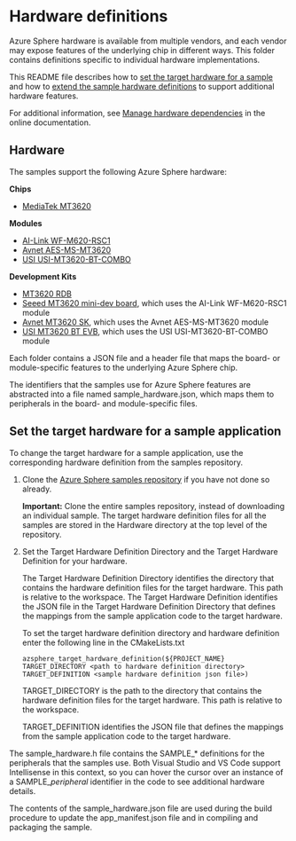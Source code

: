 # Hardware definitions

Azure Sphere hardware is available from multiple vendors, and each vendor may expose features of the underlying chip in different ways. This folder contains definitions specific to individual hardware implementations.  

This README file describes how to [set the target hardware for a sample](#set-the-target-hardware-for-a-sample-application) and how to [extend the sample hardware definitions](#extend-the-sample-hardware-definitions) to support additional hardware features.

For additional information, see [Manage hardware dependencies](https://docs.microsoft.com/azure-sphere/app-development/manage-hardware-dependencies) in the online documentation. 

## Hardware

The samples support the following Azure Sphere hardware:

**Chips**

- [MediaTek MT3620](mt3620/)

**Modules**

- [AI-Link WF-M620-RSC1](ailink_wfm620rsc1/)
- [Avnet AES-MS-MT3620](avnet_aesms_mt3620/)
- [USI USI-MT3620-BT-COMBO](usi_mt3620_bt_combo/)

**Development Kits**

- [MT3620 RDB](mt3620_rdb/)
- [Seeed MT3620 mini-dev board](seeed_mt3620_mdb/), which uses the AI-Link WF-M620-RSC1 module
- [Avnet MT3620 SK](avnet_mt3620_sk/), which uses the Avnet AES-MS-MT3620 module
- [USI MT3620 BT EVB](usi_mt3620_bt_evb/), which uses the USI USI-MT3620-BT-COMBO module

Each folder contains a JSON file and a header file that maps the board- or module-specific features to the underlying Azure Sphere chip.

The identifiers that the samples use for Azure Sphere features are abstracted into a file named sample_hardware.json, which maps them to peripherals in the board- and module-specific files.

## Set the target hardware for a sample application

To change the target hardware for a sample application, use the corresponding hardware definition from the samples repository.

1. Clone the [Azure Sphere samples repository](https://github.com/Azure/azure-sphere-samples) if you have not done so already.

   **Important:** Clone the entire samples repository, instead of downloading an individual sample. The target hardware definition files for all the samples are stored in the Hardware directory at the top level of the repository.

1. Set the Target Hardware Definition Directory and the Target Hardware Definition for your hardware. 

   The Target Hardware Definition Directory identifies the directory that contains the hardware definition files for the target hardware. This path is relative to the workspace. The Target Hardware Definition identifies the JSON file in the Target Hardware Definition Directory that defines the mappings from the sample application code to the target hardware.
    
   To set the target hardware definition directory and hardware definition enter the following line in the CMakeLists.txt

   `azsphere_target_hardware_definition(${PROJECT_NAME} TARGET_DIRECTORY <path to hardware definition directory> TARGET_DEFINITION <sample hardware definition json file>)`

    TARGET_DIRECTORY is the path to the directory that contains the hardware definition files for the target hardware. This path is relative to the workspace.
    
    TARGET_DEFINITION identifies the JSON file that defines the mappings from the sample application code to the target hardware.

The sample_hardware.h file contains the SAMPLE_* definitions for the peripherals that the samples use. Both Visual Studio and VS Code support Intellisense in this context, so you can hover the cursor over an instance of a SAMPLE_*peripheral* identifier in the code to see additional hardware details.

The contents of the sample_hardware.json file are used during the build procedure to update the app_manifest.json file and in compiling and packaging the sample.
  
